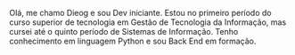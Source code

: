 Olá, me chamo Dieog e sou Dev iniciante.
Estou no primeiro período do curso superior de tecnologia em Gestão de Tecnologia da Informação, mas cursei até o quinto período de Sistemas de Informação.
Tenho conhecimento em linguagem Python e sou Back End em formação.
